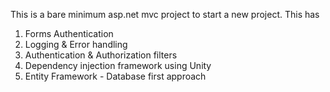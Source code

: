 This is a bare minimum asp.net mvc project to start a new project. This has
1. Forms Authentication
2. Logging & Error handling
3. Authentication & Authorization filters
4. Dependency injection framework using Unity
5. Entity Framework - Database first approach
